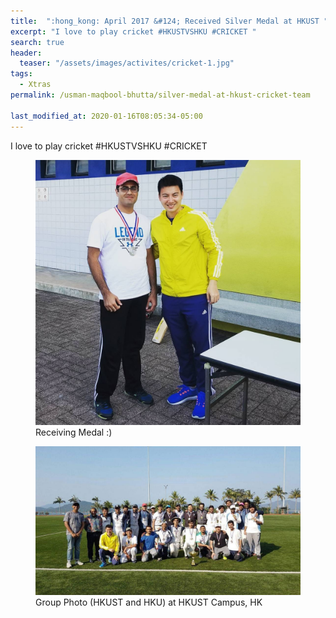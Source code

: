 ```yaml
---
title:  ":hong_kong: April 2017 &#124; Received Silver Medal at HKUST "
excerpt: "I love to play cricket #HKUSTVSHKU #CRICKET "
search: true
header:
  teaser: "/assets/images/activites/cricket-1.jpg"
tags: 
  - Xtras
permalink: /usman-maqbool-bhutta/silver-medal-at-hkust-cricket-team

last_modified_at: 2020-01-16T08:05:34-05:00
---
```

I love to play cricket 
#HKUSTVSHKU #CRICKET 
<figure>
    <a href="/assets/images/activites/cricket-1.jpg"><img src="/assets/images/activites/cricket-1.jpg"></a>
    <figcaption>Receiving Medal :)</figcaption>
</figure>

<figure>
    <a href="/assets/images/activites/cricket-2.jpg"><img src="/assets/images/activites/cricket-2.jpg"></a>
    <figcaption>Group Photo (HKUST and HKU) at HKUST Campus, HK</figcaption>
</figure>